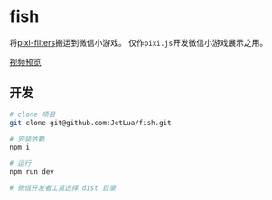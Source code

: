 # fish

将[pixi-filters](https://github.com/pixijs/pixi-filters)搬运到微信小游戏。
仅作`pixi.js`开发微信小游戏展示之用。

[视频预览](https://static.lufei.so/c06638f149ce76f6ab8631d954f4a838.mp4)

## 开发
```bash
# clone 项目
git clone git@github.com:JetLua/fish.git

# 安装依赖
npm i

# 运行
npm run dev

# 微信开发者工具选择 dist 目录
```
